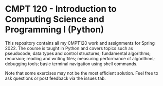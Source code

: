 # CMPT 120 - Introduction to Computing Science and Programming I (Python) 
This repository contains all my CMPT120 work and assignments for Spring 2022. The course is taught in Python and covers topics such as pseudocode; data types and control structures; fundamental algorithms; recursion; reading and writing files; measuring performance of algorithms; debugging tools; basic terminal navigation using shell commands. 

Note that some exercises may not be the most efficient solution. Feel free to ask questions or post feedback via the issues tab.
